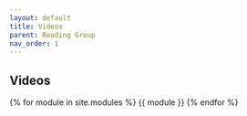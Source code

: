```yaml
---
layout: default
title: Videos
parent: Reading Group
nav_order: 1
---
```




## Videos


{% for module in site.modules %} {{ module }} {% endfor %}